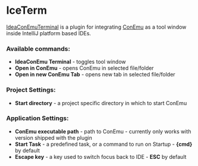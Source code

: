 # IceTerm 

[IdeaConEmuTerminal](https://plugins.jetbrains.com/plugin/13014-iceterm) is a plugin for integrating [ConEmu](https://conemu.github.io) as a tool window inside IntelliJ platform based IDEs.

### Available commands:

* **IdeaConEmu Terminal** - toggles tool window
* **Open in ConEmu** - opens ConEmu in selected file/folder
* **Open in new ConEmu Tab** - opens new tab in selected file/folder

### Project Settings: 

* **Start directory** - a project specific directory in which to start ConEmu

### Application Settings:

* **ConEmu executable path** - path to ConEmu - currently only works with version shipped with the plugin
* **Start Task** - a predefined task, or a command to run on Startup - **{cmd}** by default
* **Escape key** - a key used to switch focus back to IDE - **ESC** by default
